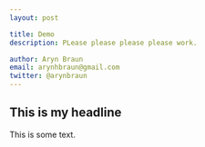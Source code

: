 ```yaml
---
layout: post

title: Demo
description: PLease please please please work.

author: Aryn Braun
email: arynhbraun@gmail.com
twitter: @arynbraun
---
```


## This is my headline

This is some text. 
